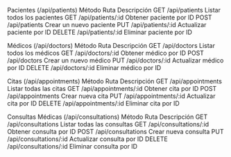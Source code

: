 Pacientes (/api/patients)
Método	Ruta	Descripción
GET	/api/patients	Listar todos los pacientes
GET	/api/patients/:id	Obtener paciente por ID
POST	/api/patients	Crear un nuevo paciente
PUT	/api/patients/:id	Actualizar paciente por ID
DELETE	/api/patients/:id	Eliminar paciente por ID

Médicos (/api/doctors)
Método	Ruta	Descripción
GET	/api/doctors	Listar todos los médicos
GET	/api/doctors/:id	Obtener médico por ID
POST	/api/doctors	Crear un nuevo médico
PUT	/api/doctors/:id	Actualizar médico por ID
DELETE	/api/doctors/:id	Eliminar médico por ID

Citas (/api/appointments)
Método	Ruta	Descripción
GET	/api/appointments	Listar todas las citas
GET	/api/appointments/:id	Obtener cita por ID
POST	/api/appointments	Crear nueva cita
PUT	/api/appointments/:id	Actualizar cita por ID
DELETE	/api/appointments/:id	Eliminar cita por ID

Consultas Médicas (/api/consultations)
Método	Ruta	Descripción
GET	/api/consultations	Listar todas las consultas
GET	/api/consultations/:id	Obtener consulta por ID
POST	/api/consultations	Crear nueva consulta
PUT	/api/consultations/:id	Actualizar consulta por ID
DELETE	/api/consultations/:id	Eliminar consulta por ID
